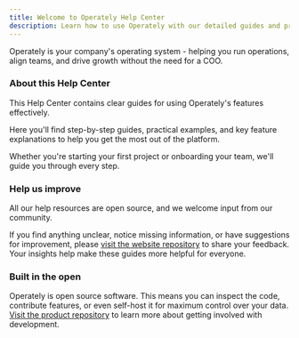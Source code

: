 ```yaml
---
title: Welcome to Operately Help Center
description: Learn how to use Operately with our detailed guides and practical examples for running your company's operations.
---
```


Operately is your company's operating system - helping you run operations, align teams, and drive growth without the need for a COO.

### About this Help Center

This Help Center contains clear guides for using Operately's features effectively.

Here you'll find step-by-step guides, practical examples, and key feature explanations to help you get the most out of the platform.

Whether you're starting your first project or onboarding your team, we'll guide you through every step.

### Help us improve

All our help resources are open source, and we welcome input from our community.

If you find anything unclear, notice missing information, or have suggestions for improvement, please [visit the website repository](https://github.com/operately/website) to share your feedback. Your insights help make these guides more helpful for everyone.

### Built in the open

Operately is open source software. This means you can inspect the code, contribute features, or even self-host it for maximum control over your data. [Visit the product repository](https://github.com/operately/operately) to learn more about getting involved with development.
